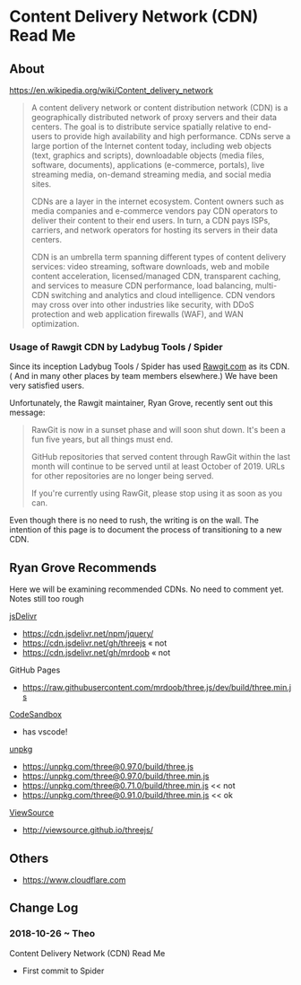 # Content Delivery Network (CDN) Read Me

## About

https://en.wikipedia.org/wiki/Content_delivery_network

> A content delivery network or content distribution network (CDN) is a geographically distributed network of proxy servers and their data centers. The goal is to distribute service spatially relative to end-users to provide high availability and high performance. CDNs serve a large portion of the Internet content today, including web objects (text, graphics and scripts), downloadable objects (media files, software, documents), applications (e-commerce, portals), live streaming media, on-demand streaming media, and social media sites.
>
>CDNs are a layer in the internet ecosystem. Content owners such as media companies and e-commerce vendors pay CDN operators to deliver their content to their end users. In turn, a CDN pays ISPs, carriers, and network operators for hosting its servers in their data centers.
>
>CDN is an umbrella term spanning different types of content delivery services: video streaming, software downloads, web and mobile content acceleration, licensed/managed CDN, transparent caching, and services to measure CDN performance, load balancing, multi-CDN switching and analytics and cloud intelligence. CDN vendors may cross over into other industries like security, with DDoS protection and web application firewalls (WAF), and WAN optimization.

### Usage of Rawgit CDN by Ladybug Tools / Spider

Since its inception Ladybug Tools / Spider has used [Rawgit.com]( https://rawgit.com ) as its CDN. ( And in many other places by team members elsewhere.) We have been very satisfied users.

Unfortunately, the Rawgit maintainer, Ryan Grove, recently sent out this message:

> RawGit is now in a sunset phase and will soon shut down. It's been a fun five years, but all things must end.
>
>GitHub repositories that served content through RawGit within the last month will continue to be served until at least October of 2019. URLs for other repositories are no longer being served.
>
> If you're currently using RawGit, please stop using it as soon as you can.

Even though there is no need to rush, the writing is on the wall. The intention of this page is to document the process of transitioning to a new CDN.


## Ryan Grove Recommends

Here we will be examining recommended CDNs. No need to comment yet. Notes still too rough

[jsDelivr]( https://www.jsdelivr.com/ )
* https://cdn.jsdelivr.net/npm/jquery/
* https://cdn.jsdelivr.net/gh/threejs &laquo; not
* https://cdn.jsdelivr.net/gh/mrdoob &laquo; not


GitHub Pages
* https://raw.githubusercontent.com/mrdoob/three.js/dev/build/three.min.js



[CodeSandbox]( https://codesandbox.io )
* has vscode!


[unpkg]( https://unpkg.com/#/ )
* https://unpkg.com/three@0.97.0/build/three.js
* https://unpkg.com/three@0.97.0/build/three.min.js
* https://unpkg.com/three@0.71.0/build/three.min.js << not
* https://unpkg.com/three@0.91.0/build/three.min.js << ok


[ViewSource]( https://github.com/viewsource/viewsource.github.com )
* http://viewsource.github.io/threejs/


## Others

* https://www.cloudflare.com


## Change Log

### 2018-10-26 ~ Theo

Content Delivery Network (CDN) Read Me
* First commit to Spider